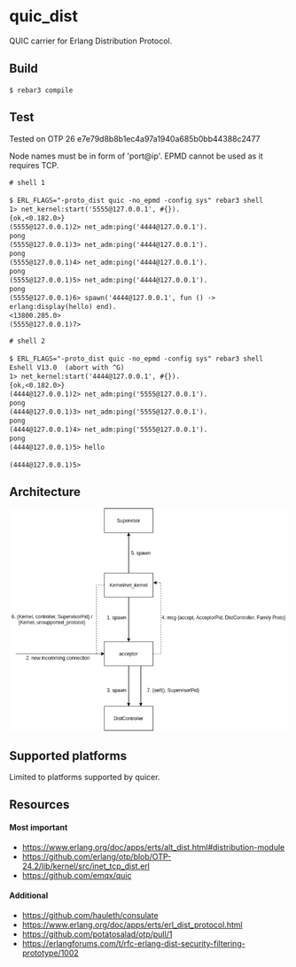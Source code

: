 # quic_dist

QUIC carrier for Erlang Distribution Protocol.

## Build
    $ rebar3 compile

## Test

Tested on OTP 26 e7e79d8b8b1ec4a97a1940a685b0bb44388c2477

Node names must be in form of 'port@ip'.
EPMD cannot be used as it requires TCP.

```
# shell 1

$ ERL_FLAGS="-proto_dist quic -no_epmd -config sys" rebar3 shell
1> net_kernel:start('5555@127.0.0.1', #{}).
{ok,<0.182.0>}
(5555@127.0.0.1)2> net_adm:ping('4444@127.0.0.1').
pong
(5555@127.0.0.1)3> net_adm:ping('4444@127.0.0.1').
pong
(5555@127.0.0.1)4> net_adm:ping('4444@127.0.0.1').
pong
(5555@127.0.0.1)5> net_adm:ping('4444@127.0.0.1').
pong
(5555@127.0.0.1)6> spawn('4444@127.0.0.1', fun () -> erlang:display(hello) end).
<13800.205.0>
(5555@127.0.0.1)7>
```

```
# shell 2

$ ERL_FLAGS="-proto_dist quic -no_epmd -config sys" rebar3 shell
Eshell V13.0  (abort with ^G)
1> net_kernel:start('4444@127.0.0.1', #{}).
{ok,<0.182.0>}
(4444@127.0.0.1)2> net_adm:ping('5555@127.0.0.1').
pong
(4444@127.0.0.1)3> net_adm:ping('5555@127.0.0.1').
pong
(4444@127.0.0.1)4> net_adm:ping('5555@127.0.0.1').
pong
(4444@127.0.0.1)5> hello

(4444@127.0.0.1)5>
```

## Architecture

![](docs/architecture.drawio.png)

## Supported platforms

Limited to platforms supported by quicer.

## Resources

#### Most important

* https://www.erlang.org/doc/apps/erts/alt_dist.html#distribution-module 
* https://github.com/erlang/otp/blob/OTP-24.2/lib/kernel/src/inet_tcp_dist.erl
* https://github.com/emqx/quic

#### Additional

* https://github.com/hauleth/consulate
* https://www.erlang.org/doc/apps/erts/erl_dist_protocol.html
* https://github.com/potatosalad/otp/pull/1
* https://erlangforums.com/t/rfc-erlang-dist-security-filtering-prototype/1002
